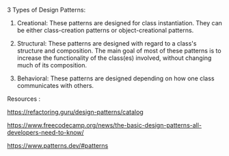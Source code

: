 3 Types of Design Patterns:

1. Creational: These patterns are designed for class instantiation. They can be either class-creation patterns or object-creational patterns.

2. Structural: These patterns are designed with regard to a class's structure and composition. The main goal of most of these patterns is to increase the functionality of the class(es) involved, without changing much of its composition.

3. Behavioral: These patterns are designed depending on how one class communicates with others.

Resources :

https://refactoring.guru/design-patterns/catalog

https://www.freecodecamp.org/news/the-basic-design-patterns-all-developers-need-to-know/

https://www.patterns.dev/#patterns

